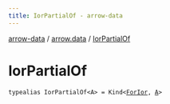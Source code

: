 ```yaml
---
title: IorPartialOf - arrow-data
---
```


[arrow-data](../index.html) / [arrow.data](index.html) / [IorPartialOf](./-ior-partial-of.html)

# IorPartialOf

`typealias IorPartialOf<A> = Kind<`[`ForIor`](-for-ior.html)`, `[`A`](-ior-partial-of.html#A)`>`